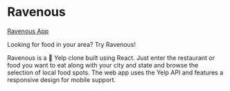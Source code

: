 # Ravenous

[Ravenous App](https://ravenous-3c955.firebaseapp.com/)

Looking for food in your area? Try Ravenous!

Ravenous is a 🍕 Yelp clone built using React. Just enter the restaurant or food you want to eat along with your city and state and browse the selection of local food spots. The web app uses the Yelp API and features a responsive design for mobile support. 



